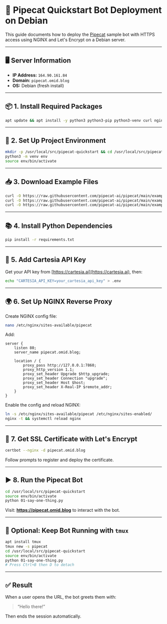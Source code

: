 # 🚀 Pipecat Quickstart Bot Deployment on Debian

This guide documents how to deploy the [Pipecat](https://github.com/pipecat-ai/pipecat) sample bot with HTTPS access using NGINX and Let's Encrypt on a Debian server.

---

## 🖥️ Server Information

- **IP Address:** `164.90.161.84`
- **Domain:** `pipecat.omid.blog`
- **OS:** Debian (fresh install)

---

## 📦 1. Install Required Packages

```bash
apt update && apt install -y python3 python3-pip python3-venv curl nginx certbot python3-certbot-nginx
```

---

## 📁 2. Set Up Project Environment

```bash
mkdir -p /usr/local/src/pipecat-quickstart && cd /usr/local/src/pipecat-quickstart
python3 -m venv env
source env/bin/activate
```

---

## 📥 3. Download Example Files

```bash
curl -O https://raw.githubusercontent.com/pipecat-ai/pipecat/main/examples/foundational/01-say-one-thing.py
curl -O https://raw.githubusercontent.com/pipecat-ai/pipecat/main/examples/foundational/run.py
curl -O https://raw.githubusercontent.com/pipecat-ai/pipecat/main/examples/foundational/requirements.txt
```

---

## 📚 4. Install Python Dependencies

```bash
pip install -r requirements.txt
```

---

## 🔑 5. Add Cartesia API Key

Get your API key from [https://cartesia.ai](https://cartesia.ai), then:

```bash
echo "CARTESIA_API_KEY=your_cartesia_api_key" > .env
```

---

## 🌍 6. Set Up NGINX Reverse Proxy

Create NGINX config file:

```bash
nano /etc/nginx/sites-available/pipecat
```

Add:
```nginx
server {
    listen 80;
    server_name pipecat.omid.blog;

    location / {
        proxy_pass http://127.0.0.1:7860;
        proxy_http_version 1.1;
        proxy_set_header Upgrade $http_upgrade;
        proxy_set_header Connection "upgrade";
        proxy_set_header Host $host;
        proxy_set_header X-Real-IP $remote_addr;
    }
}
```

Enable the config and reload NGINX:

```bash
ln -s /etc/nginx/sites-available/pipecat /etc/nginx/sites-enabled/
nginx -t && systemctl reload nginx
```

---

## 🔐 7. Get SSL Certificate with Let's Encrypt

```bash
certbot --nginx -d pipecat.omid.blog
```

Follow prompts to register and deploy the certificate.

---

## ▶️ 8. Run the Pipecat Bot

```bash
cd /usr/local/src/pipecat-quickstart
source env/bin/activate
python 01-say-one-thing.py
```

Visit: **https://pipecat.omid.blog** to interact with the bot.

---

## 📌 Optional: Keep Bot Running with `tmux`

```bash
apt install tmux
tmux new -s pipecat
cd /usr/local/src/pipecat-quickstart
source env/bin/activate
python 01-say-one-thing.py
# Press Ctrl+B then D to detach
```

---

## ✅ Result

When a user opens the URL, the bot greets them with:

> “Hello there!”

Then ends the session automatically.